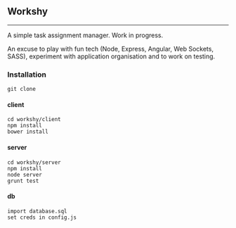 ## Workshy
---

A simple task assignment manager. Work in progress.

An excuse to play with fun tech (Node, Express, Angular, Web Sockets, SASS), experiment with application organisation and to work on testing.

### Installation

	git clone

#### client
	cd workshy/client
	npm install
	bower install

#### server
	cd workshy/server
	npm install
	node server
	grunt test

#### db
	import database.sql
	set creds in config.js